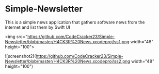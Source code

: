 # Simple-Newsletter
This is a simple news application that gathers software news from the internet and list them by Swift UI

<img src="https://github.com/CodeCracker23/Simple-Newsletter/blob/master/H4CK3R%20News.xcodeproj/ss1.png width="48" height="100">

![screenshot2](https://github.com/CodeCracker23/Simple-Newsletter/blob/master/H4CK3R%20News.xcodeproj/ss2.png width="48" height="100")




